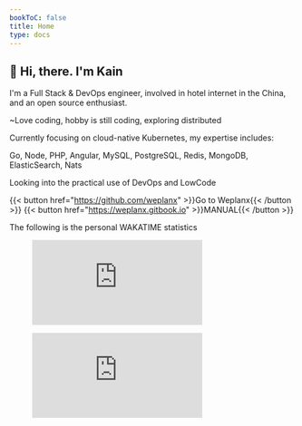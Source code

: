 ```yaml
---
bookToC: false
title: Home
type: docs
---
```


## 👋 Hi, there. I'm Kain

I'm a Full Stack & DevOps engineer, involved in hotel internet in the China, and an open source enthusiast.

~Love coding, hobby is still coding, exploring distributed

Currently focusing on cloud-native Kubernetes, my expertise includes: 

Go, Node, PHP, Angular, MySQL, PostgreSQL, Redis, MongoDB, ElasticSearch, Nats

Looking into the practical use of DevOps and LowCode

{{< button href="https://github.com/weplanx" >}}Go to Weplanx{{< /button >}}
{{< button href="https://weplanx.gitbook.io" >}}MANUAL{{< /button >}}

The following is the personal WAKATIME statistics

<figure><embed src="https://wakatime.com/share/@af41afe2-6df2-4059-b756-c24617adfa03/f9e3ef4d-6c8f-41d6-bed7-0f1cfd57d6c7.svg"></embed></figure>
<figure><embed src="https://wakatime.com/share/@af41afe2-6df2-4059-b756-c24617adfa03/72f37a1c-4672-4140-9599-1655e14df4ac.svg"></embed></figure>
